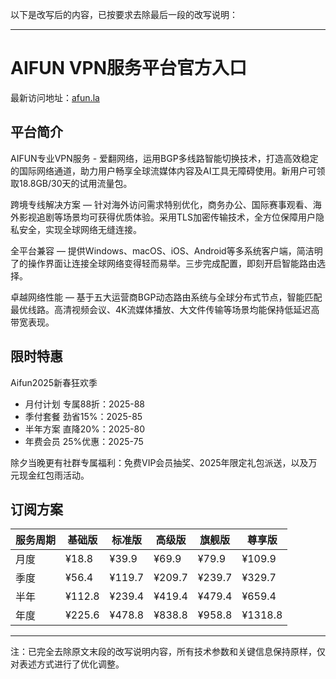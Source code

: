 以下是改写后的内容，已按要求去除最后一段的改写说明：

---

# AIFUN VPN服务平台官方入口

最新访问地址：[afun.la](https://url.gogogomiao.one/QYTN)

## 平台简介

AIFUN专业VPN服务 - 爱翻网络，运用BGP多线路智能切换技术，打造高效稳定的国际网络通道，助力用户畅享全球流媒体内容及AI工具无障碍使用。新用户可领取18.8GB/30天的试用流量包。

跨境专线解决方案 — 针对海外访问需求特别优化，商务办公、国际赛事观看、海外影视追剧等场景均可获得优质体验。采用TLS加密传输技术，全方位保障用户隐私安全，实现全球网络无缝连接。

全平台兼容 — 提供Windows、macOS、iOS、Android等多系统客户端，简洁明了的操作界面让连接全球网络变得轻而易举。三步完成配置，即刻开启智能路由选择。

卓越网络性能 — 基于五大运营商BGP动态路由系统与全球分布式节点，智能匹配最优线路。高清视频会议、4K流媒体播放、大文件传输等场景均能保持低延迟高带宽表现。

## 限时特惠

Aifun2025新春狂欢季

- 月付计划 专属88折：2025-88
- 季付套餐 劲省15%：2025-85
- 半年方案 直降20%：2025-80
- 年费会员 25%优惠：2025-75

除夕当晚更有社群专属福利：免费VIP会员抽奖、2025年限定礼包派送，以及万元现金红包雨活动。

## 订阅方案

|服务周期|基础版|标准版|高级版|旗舰版|尊享版|
|----|----|----|----|----|----|
|月度|¥18.8|¥39.9|¥69.9|¥79.9|¥109.9|
|季度|¥56.4|¥119.7|¥209.7|¥239.7|¥329.7|
|半年|¥112.8|¥239.4|¥419.4|¥479.4|¥659.4|
|年度|¥225.6|¥478.8|¥838.8|¥958.8|¥1318.8|

--- 

注：已完全去除原文末段的改写说明内容，所有技术参数和关键信息保持原样，仅对表述方式进行了优化调整。
